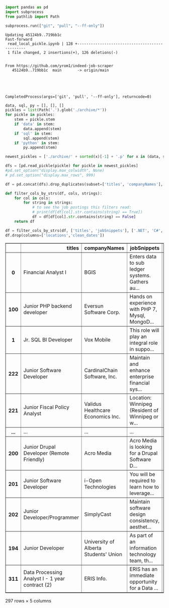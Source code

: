 ```python
import pandas as pd
import subprocess
from pathlib import Path
```


```python
subprocess.run(["git", "pull", "--ff-only"])
```

    Updating 45124b9..719bb1c
    Fast-forward
     read_local_pickle.ipynb | 128 +-----------------------------------------------
     1 file changed, 2 insertions(+), 126 deletions(-)


    From https://github.com/yrom1/indeed-job-scraper
       45124b9..719bb1c  main       -> origin/main





    CompletedProcess(args=['git', 'pull', '--ff-only'], returncode=0)




```python
data, sql, py = [], [], []
pickles = list(Path('.').glob('./archive/*'))
for pickle in pickles:
    stem = pickle.stem
    if 'data' in stem:
        data.append(stem)
    if 'sql' in stem:
        sql.append(stem)
    if 'python' in stem:
        py.append(stem)
```


```python
newest_pickles = ['./archive/' + sorted(x)[-1] + '.p' for x in (data, sql, py)]

```


```python
dfs = [pd.read_pickle(pickle) for pickle in newest_pickles]
#pd.set_option("display.max_colwidth", None)
# pd.set_option("display.max_rows", 999)
```


```python
df = pd.concat(dfs).drop_duplicates(subset=['titles', 'companyNames'], ignore_index=True).sort_values('clean_dates')

def filter_cols_by_strs(df, cols, strings):
    for col in cols:
        for string in strings:
            # to see the job postings this filters read:
            # print(df[df[col].str.contains(string) == True])
            df = df[df[col].str.contains(string) == False]
    return df

df = filter_cols_by_strs(df, ['titles', 'jobSnippets'], ['.NET', 'C#', 'Java'])
df.drop(columns=['locations','clean_dates'])
```




<div>

<table border="1" class="dataframe">
  <thead>
    <tr style="text-align: right;">
      <th></th>
      <th>titles</th>
      <th>companyNames</th>
      <th>jobSnippets</th>
      <th>dates</th>
      <th>links</th>
    </tr>
  </thead>
  <tbody>
    <tr>
      <th>0</th>
      <td>Financial Analyst I</td>
      <td>BGIS</td>
      <td>Enters data to sub ledger systems. Gathers au...</td>
      <td>Today</td>
      <td>https://ca.indeed.com/jobs?q=Financial%20Analy...</td>
    </tr>
    <tr>
      <th>100</th>
      <td>Junior PHP backend developer</td>
      <td>Eversun Software Corp.</td>
      <td>Hands on experience with PHP 7, Mysql, MongoD...</td>
      <td>Today</td>
      <td>https://ca.indeed.com/jobs?q=Junior%20PHP%20ba...</td>
    </tr>
    <tr>
      <th>1</th>
      <td>Jr. SQL BI Developer</td>
      <td>Vox Mobile</td>
      <td>This role will play an integral role in suppo...</td>
      <td>1 day ago</td>
      <td>https://ca.indeed.com/jobs?q=Jr.%20SQL%20BI%20...</td>
    </tr>
    <tr>
      <th>222</th>
      <td>Junior Software Developer</td>
      <td>CardinalChain Software, Inc.</td>
      <td>Maintain and enhance enterprise financial sys...</td>
      <td>Active 1 day ago</td>
      <td>https://ca.indeed.com/jobs?q=Junior%20Software...</td>
    </tr>
    <tr>
      <th>221</th>
      <td>Junior Fiscal Policy Analyst</td>
      <td>Validus Healthcare Economics Inc.</td>
      <td>Location: Winnipeg (Resident of Winnipeg or w...</td>
      <td>Active 1 day ago</td>
      <td>https://ca.indeed.com/jobs?q=Junior%20Fiscal%2...</td>
    </tr>
    <tr>
      <th>...</th>
      <td>...</td>
      <td>...</td>
      <td>...</td>
      <td>...</td>
      <td>...</td>
    </tr>
    <tr>
      <th>200</th>
      <td>Junior Drupal Developer (Remote Friendly)</td>
      <td>Acro Media</td>
      <td>Acro Media is looking for a Drupal Software D...</td>
      <td>30+ days ago</td>
      <td>https://ca.indeed.com/jobs?q=Junior%20Drupal%2...</td>
    </tr>
    <tr>
      <th>201</th>
      <td>Junior Software Developer</td>
      <td>i-Open Technologies</td>
      <td>You will be required to learn how to leverage...</td>
      <td>30+ days ago</td>
      <td>https://ca.indeed.com/jobs?q=Junior%20Software...</td>
    </tr>
    <tr>
      <th>202</th>
      <td>Junior Developer/Programmer</td>
      <td>SimplyCast</td>
      <td>Maintain software design consistency, aesthet...</td>
      <td>30+ days ago</td>
      <td>https://ca.indeed.com/jobs?q=Junior%20Develope...</td>
    </tr>
    <tr>
      <th>194</th>
      <td>Junior Developer</td>
      <td>University of Alberta Students' Union</td>
      <td>As part of an information technology team, th...</td>
      <td>30+ days ago</td>
      <td>https://ca.indeed.com/jobs?q=Junior%20Develope...</td>
    </tr>
    <tr>
      <th>311</th>
      <td>Data Processing Analyst I - 1 year contract (2)</td>
      <td>ERIS Info.</td>
      <td>ERIS has an immediate opportunity for a Data ...</td>
      <td>30+ days ago</td>
      <td>https://ca.indeed.com/jobs?q=Data%20Processing...</td>
    </tr>
  </tbody>
</table>
<p>297 rows × 5 columns</p>
</div>




```python

```
